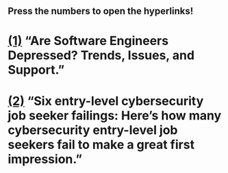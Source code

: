 ## Press the numbers to open the hyperlinks!

# [(1)](www.softwaredegrees.org/resources/software-engineer-mental-health-guide/) “Are Software Engineers Depressed? Trends, Issues, and Support.”
# [(2)](https://www.proquest.com/compscijour/docview/1919938151/D56BD370A04E49F1PQ/1?accountid=9649&sourcetype=Trade%20Journals) “Six entry-level cybersecurity job seeker failings: Here’s how many cybersecurity entry-level job seekers fail to make a great first impression.”
